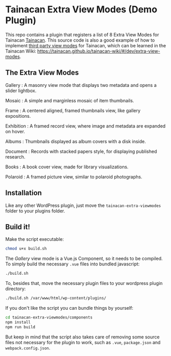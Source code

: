 # Tainacan Extra View Modes (Demo Plugin)

This repo contains a plugin that registers a list of 8 Extra View Modes for Tainacan [Tainacan](https://tainacan.org). This source code is also a good example of how to implement [third party view modes](https://tainacan.github.io/tainacan-wiki/#/plugin-extra-view-modes) for Tainacan, which can be learned in the Tainacan Wiki: https://tainacan.github.io/tainacan-wiki/#/dev/extra-view-modes.

## The Extra View Modes

Gallery
: A masonry view mode that displays two metadata and opens a slider lightbox.

Mosaic
: A simple and marginless mosaic of item thumbnails.

Frame
: A centered aligned, framed thumbnails view, like gallery expositions.

Exhibition
: A framed record view, where image and metadata are expanded on hover.

Albums
: Thumbnails displayed as album covers with a disk inside.

Document
: Records with stacked papers style, for displaying published research.

Books
: A book cover view, made for library visualizations.

Polaroid
: A framed picture view, similar to polaroid photographs.

## Installation

Like any other WordPress plugin, just move the `tainacan-extra-viewmodes` folder to your plugins folder.

## Build it!

Make the script executable:

```sh
chmod u+x build.sh
```

The _Gallery_ view mode is a Vue.js Component, so it needs to be compiled. To simply build the necessary `.vue` files into bundled javascript:

```sh
./build.sh
```

To, besides that, move the necessary plugin files to your wordpress plugin directory:

```sh
./build.sh /var/www/html/wp-content/plugins/
```

If you don't like the script you can bundle things by yourself:

```sh
cd tainacan-extra-viewmodes/components
npm install
npm run build
```

But keep in mind that the script also takes care of removing some source files not necessary for the plugin to work, such as `.vue`, `package.json` and `webpack.config.json`.
